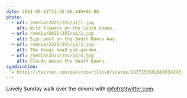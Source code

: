 ```yaml
---
date: 2021-09-12T21:35:06.440+01:00
photo:
  - url: /media/2021/255/p1/1.jpg
    alt: Wild flowers on the South Downs.
  - url: /media/2021/255/p1/2.jpg
    alt: Sign post on the South Downs Way.
  - url: /media/2021/255/p1/3.jpg
    alt: The Kings Head pub garden.
  - url: /media/2021/255/p1/4.jpg
    alt: Clouds above the South Downs.
syndication:
  - https://twitter.com/paulrobertlloyd/status/1437153901690634243
---
```


Lovely Sunday walk over the downs with @fofr@twitter.com.
